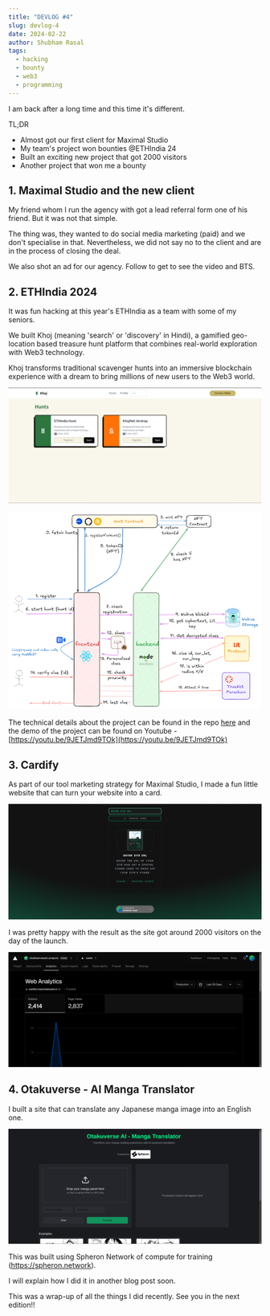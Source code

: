 ```yaml
---
title: "DEVLOG #4"
slug: devlog-4
date: 2024-02-22
author: Shubham Rasal
tags:
  - hacking
  - bounty
  - web3
  - programming
---
```

I am back after a long time and this time it's different.

TL;DR

- Almost got our first client for Maximal Studio
- My team's project won bounties @ETHIndia 24
- Built an exciting new project that got 2000 visitors
- Another project that won me a bounty

## 1. Maximal Studio and the new client

My friend whom I run the agency with got a lead referral form one of his friend. But it was not that simple. 

The thing was, they wanted to do social media marketing (paid) and we don't specialise in that. Nevertheless, we did not say no to the client and are in the process of closing the deal.

We also shot an ad for our agency. Follow to get to see the video and BTS.

## 2. ETHIndia 2024

It was fun hacking at this year's ETHIndia as a team with some of my seniors. 

We built Khoj (meaning 'search' or 'discovery' in Hindi), a gamified geo-location based treasure hunt platform that combines real-world exploration with Web3 technology. 

Khoj transforms traditional scavenger hunts into an immersive blockchain experience with a dream to bring millions of new users to the Web3 world.

![Khoj Website](khoj.png)

![Khoj App's Architecture](khoj_arch.png)

The technical details about the project can be found in the repo [here](https://github.com/marcdhi/Khoj) and the demo of the project can be found on Youtube - [https://youtu.be/9JETJmd9TOk](https://youtu.be/9JETJmd9TOk)


## 3. Cardify

As part of our tool marketing strategy for Maximal Studio, I made a fun little website that can turn your website into a card.

![Cardify](cardify.png)

I was pretty happy with the result as the site got around 2000 visitors on the day of the launch. 

![Cardify Visitors](cardify_visitors.png)

## 4. Otakuverse - AI Manga Translator

I built a site that can translate any Japanese manga image into an English one. 

![Otakuverse](otakuverse.png)

This was built using Spheron Network of compute for training (https://spheron.network).

I will explain how I did it in another blog post soon.

This was a wrap-up of all the things I did recently. See you in the next edition!!